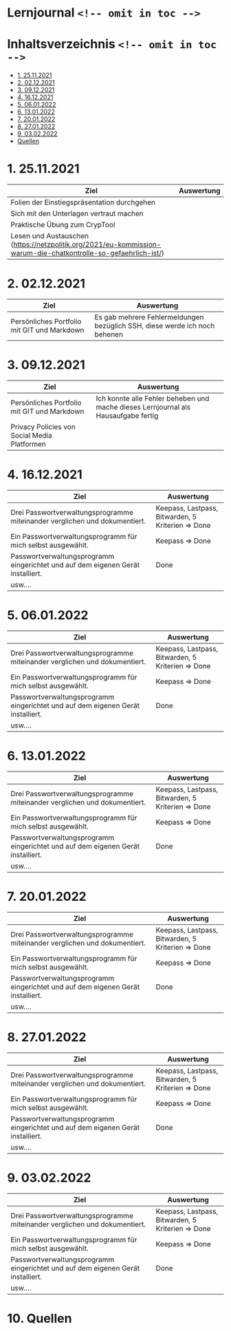 # Lernjournal `<!-- omit in toc -->`

# Inhaltsverzeichnis `<!-- omit in toc -->`

- [1. 25.11.2021](#1-25112021)
- [2. 02.12.2021](#2-02122021)
- [3. 09.12.2021](#3-09122021)
- [4. 16.12.2021](#4-16122021)
- [5. 06.01.2022](#5-06012022)
- [6. 13.01.2022](#6-13012022)
- [7. 20.01.2022](#7-20012022)
- [8. 27.01.2022](#8-27012022)
- [9. 03.02.2022](#9-03022022)
- [Quellen](#10-quellen)

# 1. 25.11.2021

| Ziel                                                                                                                | Auswertung |
| ------------------------------------------------------------------------------------------------------------------- | ---------- |
| Folien der Einstiegspräsentation durchgehen                                                                         |            |
| Sich mit den Unterlagen vertraut machen                                                                             |            |
| Praktische Übung zum CrypTool                                                                                       |            |
| Lesen und Austauschen<br />(https://netzpolitik.org/2021/eu-kommission-warum-die-chatkontrolle-so-gefaehrlich-ist/) |            |

# 2. 02.12.2021

| Ziel                                        | Auswertung                                                                 |
| ------------------------------------------- | -------------------------------------------------------------------------- |
| Persönliches Portfolio mit GIT und Markdown | Es gab mehrere Fehlermeldungen bezüglich SSH, diese werde ich noch behenen |

# 3. 09.12.2021

| Ziel                                         | Auswertung                                                                         |
| -------------------------------------------- | ---------------------------------------------------------------------------------- |
| Persönliches Portfolio mit GIT und Markdown  | Ich konnte alle Fehler beheben und mache dieses Lernjournal als Hausaufgabe fertig |
| Privacy Policies von Social Media Platformen |                                                                                    |

# 4. 16.12.2021

| Ziel                                                                            | Auswertung                                        |
| ------------------------------------------------------------------------------- | ------------------------------------------------- |
| Drei Passwortverwaltungsprogramme miteinander verglichen und dokumentiert.      | Keepass, Lastpass, Bitwarden, 5 Kriterien => Done |
| Ein Passwortverwaltungsprogramm für mich selbst ausgewählt.                     | Keepass => Done                                   |
| Passwortverwaltungsprogramm eingerichtet und auf dem eigenen Gerät installiert. | Done                                              |
| usw….                                                                           |                                                   |

# 5. 06.01.2022

| Ziel                                                                            | Auswertung                                        |
| ------------------------------------------------------------------------------- | ------------------------------------------------- |
| Drei Passwortverwaltungsprogramme miteinander verglichen und dokumentiert.      | Keepass, Lastpass, Bitwarden, 5 Kriterien => Done |
| Ein Passwortverwaltungsprogramm für mich selbst ausgewählt.                     | Keepass => Done                                   |
| Passwortverwaltungsprogramm eingerichtet und auf dem eigenen Gerät installiert. | Done                                              |
| usw….                                                                           |                                                   |

# 6. 13.01.2022

| Ziel                                                                            | Auswertung                                        |
| ------------------------------------------------------------------------------- | ------------------------------------------------- |
| Drei Passwortverwaltungsprogramme miteinander verglichen und dokumentiert.      | Keepass, Lastpass, Bitwarden, 5 Kriterien => Done |
| Ein Passwortverwaltungsprogramm für mich selbst ausgewählt.                     | Keepass => Done                                   |
| Passwortverwaltungsprogramm eingerichtet und auf dem eigenen Gerät installiert. | Done                                              |
| usw….                                                                           |                                                   |

# 7. 20.01.2022

| Ziel                                                                            | Auswertung                                        |
| ------------------------------------------------------------------------------- | ------------------------------------------------- |
| Drei Passwortverwaltungsprogramme miteinander verglichen und dokumentiert.      | Keepass, Lastpass, Bitwarden, 5 Kriterien => Done |
| Ein Passwortverwaltungsprogramm für mich selbst ausgewählt.                     | Keepass => Done                                   |
| Passwortverwaltungsprogramm eingerichtet und auf dem eigenen Gerät installiert. | Done                                              |
| usw….                                                                           |                                                   |

# 8. 27.01.2022

| Ziel                                                                            | Auswertung                                        |
| ------------------------------------------------------------------------------- | ------------------------------------------------- |
| Drei Passwortverwaltungsprogramme miteinander verglichen und dokumentiert.      | Keepass, Lastpass, Bitwarden, 5 Kriterien => Done |
| Ein Passwortverwaltungsprogramm für mich selbst ausgewählt.                     | Keepass => Done                                   |
| Passwortverwaltungsprogramm eingerichtet und auf dem eigenen Gerät installiert. | Done                                              |
| usw….                                                                           |                                                   |

# 9. 03.02.2022

| Ziel                                                                            | Auswertung                                        |
| ------------------------------------------------------------------------------- | ------------------------------------------------- |
| Drei Passwortverwaltungsprogramme miteinander verglichen und dokumentiert.      | Keepass, Lastpass, Bitwarden, 5 Kriterien => Done |
| Ein Passwortverwaltungsprogramm für mich selbst ausgewählt.                     | Keepass => Done                                   |
| Passwortverwaltungsprogramm eingerichtet und auf dem eigenen Gerät installiert. | Done                                              |
| usw….                                                                           |                                                   |

# 10. Quellen
